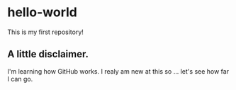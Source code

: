 # hello-world
This is my first repository! 

## A little disclaimer.
I'm learning how GitHub works. I realy am new at this so ... let's see how far I can go.
